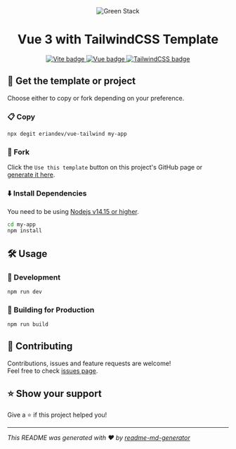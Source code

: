 <div align="center">
  <img alt="Green Stack" title="Green Stack" src="https://repository-images.githubusercontent.com/427846188/c98ce711-201b-444d-bff1-295e7c8f5071" />
</div>

<h1 align="center">Vue 3 with TailwindCSS Template</h1>
<div align="center">
  <a target="_blank" href="https://vitejs.dev/">
    <img title="Vite" alt="Vite badge" src="https://img.shields.io/endpoint?url=https%3A%2F%2Feriandev.github.io%2Fapi%2Fvue-tailwind%2Fbadges%2Fvite%2F" />
  </a>
  <a target="_blank" href="https://vuejs.org/">
    <img title="Vue" alt="Vue badge" src="https://img.shields.io/endpoint?url=https%3A%2F%2Feriandev.github.io%2Fapi%2Fvue-tailwind%2Fbadges%2Fvue%2F" />
  </a>
  <a target="_blank" href="https://tailwindcss.com/">
    <img title="TailwindCSS" alt="TailwindCSS badge" src="https://img.shields.io/endpoint?url=https%3A%2F%2Feriandev.github.io%2Fapi%2Fvue-tailwind%2Fbadges%2Ftailwindcss%2F" />
  </a>
</div>

## 🐑 Get the template or project
Choose either to copy or fork depending on your preference.

### 📋 Copy
```bash
npx degit eriandev/vue-tailwind my-app
```

### 🍴 Fork
Click the `Use this template` button on this project's GitHub page or [generate it here](https://github.com/eriandev/vue-tailwind/generate).

### ⬇️ Install Dependencies
You need to be using [Nodejs v14.15 or higher](https://nodejs.org/es/download/).

```bash
cd my-app
npm install
```

## 🛠 Usage

### 🧪 Development
```bash
npm run dev
```

### 🔨 Building for Production
```bash
npm run build
```

## 🤝 Contributing

Contributions, issues and feature requests are welcome!<br />Feel free to check [issues page](https://github.com/eriandev/vue-tailwind/issues).

## ⭐️ Show your support

Give a ⭐️ if this project helped you!

***
_This README was generated with ❤️ by [readme-md-generator](https://github.com/kefranabg/readme-md-generator)_
